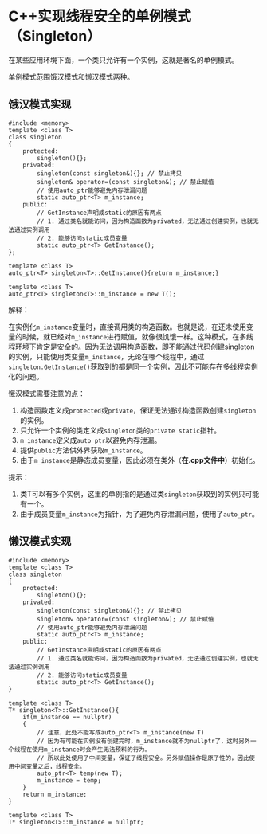 # C++实现线程安全的单例模式（Singleton）
在某些应用环境下面，一个类只允许有一个实例，这就是著名的单例模式。

单例模式范围饿汉模式和懒汉模式两种。

## 饿汉模式实现

	#include <memory>
	template <class T>
	class singleton
	{
		protected:
			singleton(){};
		privated:
			singleton(const singleton&){}; // 禁止拷贝
			singleton& operator=(const singleton&); // 禁止赋值
			// 使用auto_ptr能够避免内存泄漏问题
			static auto_ptr<T> m_instance;
		public:
			// GetInstance声明成static的原因有两点
			// 1. 通过类名就能访问，因为构造函数为privated，无法通过创建实例，也就无法通过实例调用
			// 2. 能够访问static成员变量
			static auto_ptr<T> GetInstance();
	};

	template <class T>
	auto_ptr<T> singleton<T>::GetInstance(){return m_instance;}
	
	template <class T>
	auto_ptr<T> singleton<T>::m_instance = new T();

解释：

在实例化`m_instance`变量时，直接调用类的构造函数。也就是说，在还未使用变量的时候，就已经对`m_instance`进行赋值，就像很饥饿一样。这种模式，在多线程环境下肯定是安全的。因为无法调用构造函数，即不能通过代码创建singleton的实例，只能使用类变量`m_instance`，无论在哪个线程中，通过`singleton.GetInstance()`获取到的都是同一个实例，因此不可能存在多线程实例化的问题。

饿汉模式需要注意的点：

1. 构造函数定义成`protected`或`private`，保证无法通过构造函数创建`singleton`的实例。
2. 只允许一个实例的类定义成`singleton`类的`private static`指针。
3. `m_instance`定义成`auto_ptr`以避免内存泄漏。
4. 提供`public`方法供外界获取`m_instance`。
5. 由于`m_instance`是静态成员变量，因此必须在类外（**在.cpp文件中**）初始化。

提示：

1. 类T可以有多个实例，这里的单例指的是通过类`singleton`获取到的实例只可能有一个。
2. 由于成员变量`m_instance`为指针，为了避免内存泄漏问题，使用了`auto_ptr`。

## 懒汉模式实现

	#include <memory>
	template <class T>
	class singleton
	{
		protected:
			singleton(){};
		privated:
			singleton(const singleton&){}; // 禁止拷贝
			singleton& operator=(const singleton&); // 禁止赋值
			// 使用auto_ptr能够避免内存泄漏问题
			static auto_ptr<T> m_instance;
		public:
			// GetInstance声明成static的原因有两点
			// 1. 通过类名就能访问，因为构造函数为privated，无法通过创建实例，也就无法通过实例调用
			// 2. 能够访问static成员变量
			static auto_ptr<T> GetInstance();
	}
	
	template <class T>
	T* singleton<T>::GetInstance(){
		if(m_instance == nullptr)
		{
			// 注意，此处不能写成auto_ptr<T> m_instance(new T)
			// 因为有可能在实例没有创建完时，m_instance就不为nullptr了，这时另外一个线程在使用m_instance时会产生无法预料的行为。
			// 所以此处使用了中间变量，保证了线程安全。另外赋值操作是原子性的，因此使用中间变量之后，线程安全。
			auto_ptr<T> temp(new T);
			m_instance = temp;
		}
		return m_instance;
	}
	
	template <class T>
	T* singleton<T>::m_instance = nullptr;